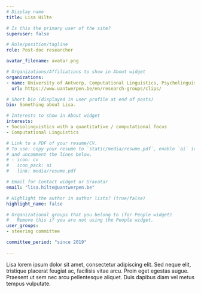 ```yaml
---
# Display name
title: Lisa Hilte

# Is this the primary user of the site?
superuser: false

# Role/position/tagline
role: Post-doc researcher 

avatar_filename: avatar.png

# Organizations/Affiliations to show in About widget
organizations:
- name: University of Antwerp, Computational Linguistics, Psycholinguistics and Sociolinguistics research center (CLiPS)
  url: https://www.uantwerpen.be/en/research-groups/clips/

# Short bio (displayed in user profile at end of posts)
bio: Something about Lisa.

# Interests to show in About widget
interests:
- Sociolinguistics with a quantitative / computational focus
- Computational Linguistics

# Link to a PDF of your resume/CV.
# To use: copy your resume to `static/media/resume.pdf`, enable `ai` icons in `params.toml`, 
# and uncomment the lines below.
# - icon: cv
#   icon_pack: ai
#   link: media/resume.pdf

# Email for Contact widget or Gravatar
email: "lisa.hilte@uantwerpen.be"

# Highlight the author in author lists? (true/false)
highlight_name: false

# Organizational groups that you belong to (for People widget)
#   Remove this if you are not using the People widget.
user_groups:
- steering committee

committee_period: "since 2019"

---
```


Lisa lorem ipsum dolor sit amet, consectetur adipiscing elit. Sed
neque elit, tristique placerat feugiat ac, facilisis vitae arcu. Proin eget
egestas augue. Praesent ut sem nec arcu pellentesque aliquet. Duis dapibus diam
vel metus tempus vulputate.
